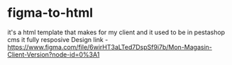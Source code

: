 # figma-to-html
it's a html template that makes for my client and it used to be in pestashop cms
it fully resposive
Design link - https://www.figma.com/file/6wirHT3aLTed7DspSf9i7b/Mon-Magasin-Client-Version?node-id=0%3A1
